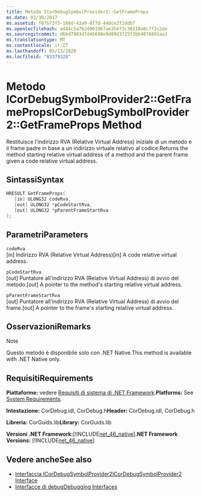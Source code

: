 ```yaml
---
title: Metodo ICorDebugSymbolProvider2::GetFrameProps
ms.date: 03/30/2017
ms.assetid: f07b73f3-188d-43a9-8f7d-44dce2f1ddb7
ms.openlocfilehash: ad44c5a7b2d901967ae354f3c30218a8c7f2c2de
ms.sourcegitcommit: d6bd7903d7d46698e9d89d3725f3bb4876891aa3
ms.translationtype: MT
ms.contentlocale: it-IT
ms.lasthandoff: 05/13/2020
ms.locfileid: "83379328"
---
```

# <a name="icordebugsymbolprovider2getframeprops-method"></a><span data-ttu-id="ff1b0-102">Metodo ICorDebugSymbolProvider2::GetFrameProps</span><span class="sxs-lookup"><span data-stu-id="ff1b0-102">ICorDebugSymbolProvider2::GetFrameProps Method</span></span>
<span data-ttu-id="ff1b0-103">Restituisce l'indirizzo RVA (Relative Virtual Address) iniziale di un metodo e il frame padre in base a un indirizzo virtuale relativo al codice.</span><span class="sxs-lookup"><span data-stu-id="ff1b0-103">Returns the method starting relative virtual address of a method and the parent frame given a code relative virtual address.</span></span>  
  
## <a name="syntax"></a><span data-ttu-id="ff1b0-104">Sintassi</span><span class="sxs-lookup"><span data-stu-id="ff1b0-104">Syntax</span></span>  
  
```cpp  
HRESULT GetFrameProps(  
   [in] ULONG32 codeRva,  
   [out] ULONG32 *pCodeStartRva,  
   [out] ULONG32 *pParentFrameStartRva  
);  
```  
  
## <a name="parameters"></a><span data-ttu-id="ff1b0-105">Parametri</span><span class="sxs-lookup"><span data-stu-id="ff1b0-105">Parameters</span></span>  
 `codeRva`  
 <span data-ttu-id="ff1b0-106">[in] Indirizzo RVA (Relative Virtual Address)</span><span class="sxs-lookup"><span data-stu-id="ff1b0-106">[in] A code relative virtual address.</span></span>  
  
 `pCodeStartRva`  
 <span data-ttu-id="ff1b0-107">[out] Puntatore all'indirizzo RVA (Relative Virtual Address) di avvio del metodo.</span><span class="sxs-lookup"><span data-stu-id="ff1b0-107">[out] A pointer to the method's starting relative virtual address.</span></span>  
  
 `pParentFrameStartRva`  
 <span data-ttu-id="ff1b0-108">[out] Puntatore all'indirizzo RVA (Relative Virtual Address) di avvio del frame.</span><span class="sxs-lookup"><span data-stu-id="ff1b0-108">[out] A pointer to the frame's starting relative virtual address.</span></span>  
  
## <a name="remarks"></a><span data-ttu-id="ff1b0-109">Osservazioni</span><span class="sxs-lookup"><span data-stu-id="ff1b0-109">Remarks</span></span>  
  
> [!NOTE]
> <span data-ttu-id="ff1b0-110">Questo metodo è disponibile solo con .NET Native.</span><span class="sxs-lookup"><span data-stu-id="ff1b0-110">This method is available with .NET Native only.</span></span>  
  
## <a name="requirements"></a><span data-ttu-id="ff1b0-111">Requisiti</span><span class="sxs-lookup"><span data-stu-id="ff1b0-111">Requirements</span></span>  
 <span data-ttu-id="ff1b0-112">**Piattaforme:** vedere [Requisiti di sistema di .NET Framework](../../get-started/system-requirements.md).</span><span class="sxs-lookup"><span data-stu-id="ff1b0-112">**Platforms:** See [System Requirements](../../get-started/system-requirements.md).</span></span>  
  
 <span data-ttu-id="ff1b0-113">**Intestazione:** CorDebug.idl, CorDebug.h</span><span class="sxs-lookup"><span data-stu-id="ff1b0-113">**Header:** CorDebug.idl, CorDebug.h</span></span>  
  
 <span data-ttu-id="ff1b0-114">**Libreria:** CorGuids.lib</span><span class="sxs-lookup"><span data-stu-id="ff1b0-114">**Library:** CorGuids.lib</span></span>  
  
 <span data-ttu-id="ff1b0-115">**Versioni .NET Framework:**[!INCLUDE[net_46_native](../../../../includes/net-46-native-md.md)]</span><span class="sxs-lookup"><span data-stu-id="ff1b0-115">**.NET Framework Versions:** [!INCLUDE[net_46_native](../../../../includes/net-46-native-md.md)]</span></span>  
  
## <a name="see-also"></a><span data-ttu-id="ff1b0-116">Vedere anche</span><span class="sxs-lookup"><span data-stu-id="ff1b0-116">See also</span></span>

- [<span data-ttu-id="ff1b0-117">Interfaccia ICorDebugSymbolProvider2</span><span class="sxs-lookup"><span data-stu-id="ff1b0-117">ICorDebugSymbolProvider2 Interface</span></span>](icordebugsymbolprovider2-interface.md)
- [<span data-ttu-id="ff1b0-118">Interfacce di debug</span><span class="sxs-lookup"><span data-stu-id="ff1b0-118">Debugging Interfaces</span></span>](debugging-interfaces.md)
